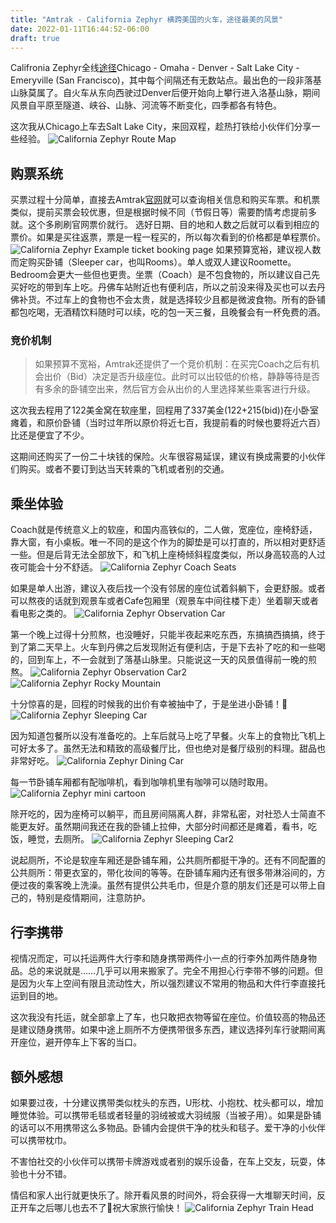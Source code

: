 ```yaml
---
title: "Amtrak - California Zephyr 横跨美国的火车，途径最美的风景"
date: 2022-01-11T16:44:52-06:00
draft: true
---
```


Califronia Zephyr全线[途径](https://www.amtrak.com/routes/california-zephyr-train.html)Chicago - Omaha - Denver - Salt Lake City - Emeryville (San Francisco)，其中每个间隔还有无数站点。最出色的一段非落基山脉莫属了。自火车从东向西驶过Denver后便开始向上攀行进入洛基山脉，期间风景自平原至隧道、峡谷、山脉、河流等不断变化，四季都各有特色。

这次我从Chicago上车去Salt Lake City，来回双程，趁热打铁给小伙伴们分享一些经验。
![California Zephyr Route Map](/images/California_Zephyr_Route_Map.png)

## 购票系统
买票过程十分简单，直接去Amtrak[官网](https://www.amtrak.com/home.html)就可以查询相关信息和购买车票。和机票类似，提前买票会较优惠，但是根据时候不同（节假日等）需要酌情考虑提前多就。这个多刷刷官网票价就行。
选好日期、目的地和人数之后就可以看到相应的票价。如果是买往返票，票是一程一程买的，所以每次看到的价格都是单程票价。
![California Zephyr Example ticket booking page](/images/California_Zephyr_Example_ticket_booking_page.png)
如果预算宽裕，建议视人数而定购买卧铺（Sleeper car，也叫Rooms）。单人或双人建议Roomette。Bedroom会更大一些但也更贵。坐票（Coach）是不包食物的，所以建议自己先买好吃的带到车上吃。丹佛车站附近也有便利店，所以之前没来得及买也可以去丹佛补货。不过车上的食物也不会太贵，就是选择较少且都是微波食物。所有的卧铺都包吃喝，无酒精饮料随时可以续，吃的包一天三餐，且晚餐会有一杯免费的酒。

### 竞价机制
>如果预算不宽裕，Amtrak还提供了一个竞价机制：在买完Coach之后有机会出价（Bid）决定是否升级座位。此时可以出较低的价格，静静等待是否有多余的卧铺空出来，然后官方会从出价的人里选择某些乘客进行升级。

这次我去程用了122美金窝在软座里，回程用了337美金(122+215(bid))在小卧室瘫着，和原价卧铺（当时过年所以原价将近七百，我提前看的时候也要将近六百）比还是便宜了不少。

这期间还购买了一份二十块钱的保险。火车很容易延误，建议有换成需要的小伙伴们购买。或者不要订到达当天转乘的飞机或者别的交通。


## 乘坐体验
Coach就是传统意义上的软座，和国内高铁似的，二人做，宽座位，座椅舒适，靠大窗，有小桌板。唯一不同的是这个作为的脚垫是可以打直的，所以相对更舒适一些。但是后背无法全部放下，和飞机上座椅倾斜程度类似，所以身高较高的人过夜可能会十分不舒适。
![California Zephyr Coach Seats](/images/California_Zephyr_Coach_Seats.png)

如果是单人出游，建议入夜后找一个没有邻居的座位试着斜躺下，会更舒服。或者可以熬夜的话就到观景车或者Cafe包厢里（观景车中间往楼下走）坐着聊天或者看电影之类的。
![California Zephyr Observation Car](/images/California_Zephyr_Observation_Car.png)

第一个晚上过得十分煎熬，也没睡好，只能半夜起来吃东西，东搞搞西搞搞，终于到了第二天早上。火车到丹佛之后发现附近有便利店，于是下去补了吃的和一些喝的，回到车上，不一会就到了落基山脉里。只能说这一天的风景值得前一晚的煎熬。
![California Zephyr Observation Car2](/images/California_Zephyr_Observation_Car2.png)
![California Zephyr Rocky Mountain](/images/California_Zephyr_Rocky_Mountain.jpg)

十分惊喜的是，回程的时候我的出价有幸被抽中了，于是坐进小卧铺！🙌
![California Zephyr Sleeping Car](/images/California_Zephyr_Sleeping_Car.png)

因为知道包餐所以没有准备吃的。上车后就马上吃了早餐。火车上的食物比飞机上可好太多了。虽然无法和精致的高级餐厅比，但也绝对是餐厅级别的料理。甜品也非常好吃。
![California Zephyr Dining Car](/images/California_Zephyr_Dining_Car.png)

每一节卧铺车厢都有配咖啡机，看到咖啡机里有咖啡可以随时取用。
![California Zephyr mini cartoon](/images/California_Zephyr_mini_cartoon.png)

除开吃的，因为座椅可以躺平，而且房间隔离人群，非常私密，对社恐人士简直不能更友好。虽然期间我还在我的卧铺上拉伸，大部分时间都还是瘫着，看书，吃饭，睡觉，去厕所。
![California Zephyr Sleeping Car2](/images/California_Zephyr_Sleeping_Car2.png)

说起厕所，不论是软座车厢还是卧铺车厢，公共厕所都挺干净的。还有不同配置的公共厕所：带更衣室的，带化妆间的等等。在卧铺车厢内还有很多带淋浴间的，方便过夜的乘客晚上洗澡。虽然有提供公共毛巾，但是介意的朋友们还是可以带上自己的，特别是疫情期间，注意防护。

## 行李携带
视情况而定，可以托运两件大行李和随身携带两件小一点的行李外加两件随身物品。总的来说就是……几乎可以用来搬家了。完全不用担心行李带不够的问题。但是因为火车上空间有限且流动性大，所以强烈建议不常用的物品和大件行李直接托运到目的地。

这次我没有托运，就全部拿上了车，也只敢把衣物等留在座位。价值较高的物品还是建议随身携带。如果中途上厕所不方便携带很多东西，建议选择列车行驶期间离开座位，避开停车上下客的当口。

## 额外感想
如果要过夜，十分建议携带类似枕头的东西，U形枕、小抱枕、枕头都可以，增加睡觉体验。可以携带毛毯或者轻量的羽绒被或大羽绒服（当被子用）。如果是卧铺的话可以不用携带这么多物品。卧铺内会提供干净的枕头和毯子。爱干净的小伙伴可以携带枕巾。

不害怕社交的小伙伴可以携带卡牌游戏或者别的娱乐设备，在车上交友，玩耍，体验也十分不错。

情侣和家人出行就更快乐了。除开看风景的时间外，将会获得一大堆聊天时间，反正开车之后哪儿也去不了🤣祝大家旅行愉快！
![California Zephyr Train Head](/images/California_Zephyr_Train_Head.png)

